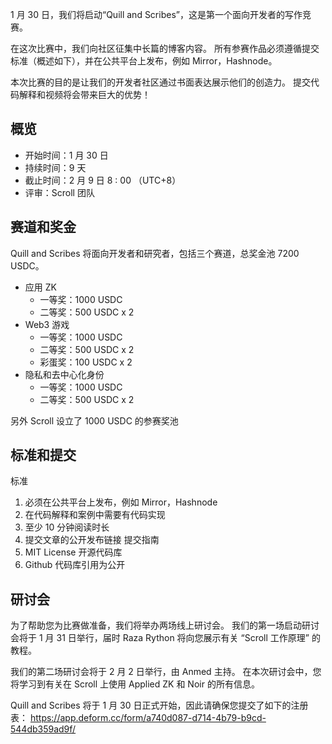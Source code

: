 
1 月 30 日，我们将启动“Quill and Scribes”，这是第一个面向开发者的写作竞赛。

在这次比赛中，我们向社区征集中长篇的博客内容。 所有参赛作品必须遵循提交标准（概述如下），并在公共平台上发布，例如 Mirror，Hashnode。

本次比赛的目的是让我们的开发者社区通过书面表达展示他们的创造力。 提交代码解释和视频将会带来巨大的优势！

## 概览
- 开始时间：1 月 30 日
- 持续时间：9 天
- 截止时间：2 月 9 日 8 : 00 （UTC+8）
- 评审：Scroll 团队


## 赛道和奖金
Quill and Scribes 将面向开发者和研究者，包括三个赛道，总奖金池 7200 USDC。
- 应用 ZK 
	- 一等奖：1000 USDC
	- 二等奖：500 USDC x 2
- Web3 游戏
	-  一等奖：1000 USDC
	- 二等奖：500 USDC x 2
	- 彩蛋奖：100 USDC x 2
- 隐私和去中心化身份
	- 一等奖：1000 USDC
	- 二等奖：500 USDC x 2

另外 Scroll 设立了 1000 USDC 的参赛奖池

## 标准和提交

标准
1. 必须在公共平台上发布，例如 Mirror，Hashnode
2. 在代码解释和案例中需要有代码实现
3. 至少 10 分钟阅读时长
4. 提交文章的公开发布链接
提交指南
1. MIT License 开源代码库
2. Github 代码库引用为公开

## 研讨会
为了帮助您为比赛做准备，我们将举办两场线上研讨会。 我们的第一场启动研讨会将于 1 月 31 日举行，届时 Raza Rython 将向您展示有关 “Scroll 工作原理” 的教程。

我们的第二场研讨会将于 2 月 2 日举行，由 Anmed 主持。 在本次研讨会中，您将学习到有关在 Scroll 上使用 Applied ZK 和 Noir 的所有信息。

Quill and Scribes 将于 1 月 30 日正式开始，因此请确保您提交了如下的注册表：
https://app.deform.cc/form/a740d087-d714-4b79-b9cd-544db359ad9f/